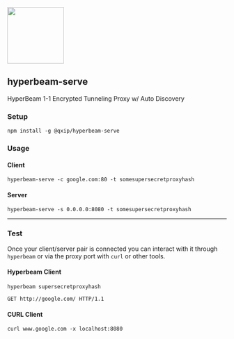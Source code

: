 <img src="https://hypercore-protocol.org/images/hypercore-protocol.png" width=130>

## hyperbeam-serve
HyperBeam 1-1 Encrypted Tunneling Proxy w/ Auto Discovery

### Setup
```
npm install -g @qxip/hyperbeam-serve
```

### Usage
#### Client
```
hyperbeam-serve -c google.com:80 -t somesupersecretproxyhash
```

#### Server
```
hyperbeam-serve -s 0.0.0.0:8080 -t somesupersecretproxyhash
```

---------

### Test
Once your client/server pair is connected you can interact with it through `hyperbeam` or via the proxy port with `curl` or other tools.

#### Hyperbeam Client
```
hyperbeam supersecretproxyhash
```
```
GET http://google.com/ HTTP/1.1

```
#### CURL Client
```
curl www.google.com -x localhost:8080
```
